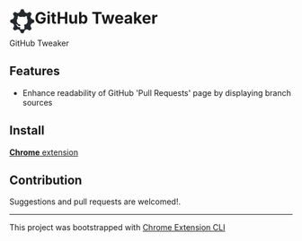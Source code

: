 # <img src="public/icons/github-mark.png" width="45" align="left"> GitHub Tweaker

GitHub Tweaker

## Features

- Enhance readability of GitHub 'Pull Requests' page by displaying branch sources

## Install

[**Chrome** extension]()

## Contribution

Suggestions and pull requests are welcomed!.

---

This project was bootstrapped with [Chrome Extension CLI](https://github.com/dutiyesh/chrome-extension-cli)


